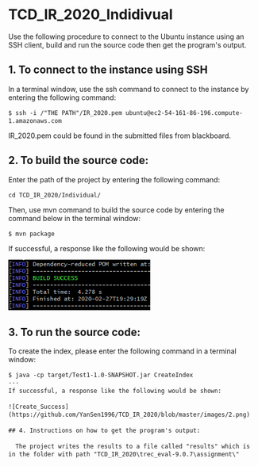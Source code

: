 # TCD_IR_2020_Indidivual

Use the following procedure to connect to the Ubuntu instance using an SSH client, build and run the source code then get the program's output.

## 1. To connect to the instance using SSH
In a terminal window, use the ssh command to connect to the instance by entering the following command:
```shell
$ ssh -i /"THE PATH"/IR_2020.pem ubuntu@ec2-54-161-86-196.compute-1.amazonaws.com
```
IR_2020.pem could be found in the submitted files from blackboard.
## 2. To build the source code:
Enter the path of the project by entering the following command:
```shell
cd TCD_IR_2020/Individual/
```
Then, use mvn command to build the source code by entering the command below in the terminal window:
```shell
$ mvn package
```
If successful, a response like the following would be shown:

![Build_Success](https://github.com/YanSen1996/TCD_IR_2020/blob/master/images/1.png)

## 3. To run the source code:
To create the index, please enter the following command in a terminal window:
```shell
$ java -cp target/Test1-1.0-SNAPSHOT.jar CreateIndex
···
If successful, a response like the following would be shown:

![Create_Success](https://github.com/YanSen1996/TCD_IR_2020/blob/master/images/2.png)

## 4. Instructions on how to get the program's output:

  The project writes the results to a file called "results" which is in the folder with path "TCD_IR_2020\trec_eval-9.0.7\assignment\"
